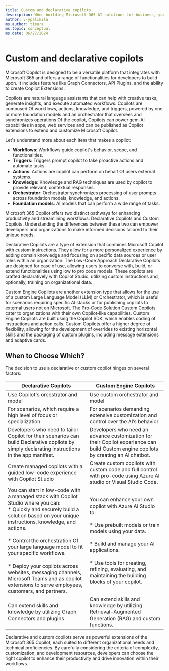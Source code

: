 ```yaml
---
title: Custom and declarative copilots
description: When building Microsoft 365 AI solutions for business, you can either extend Copilot or build your own copilot from the ground up. Use this decision guide to explore your options and considerations.
author: v-ypalikila
ms.author: timura
ms.topic: conceptual
ms.date: 06/27/2024
---
```


# Custom and declarative copilots

Microsoft Copilot is designed to be a versatile platform that integrates with Microsoft 365 and offers a range of functionalities for developers to build upon. It includes features like Graph Connectors, API Plugins, and the ability to create Copilot Extensions.

Copilots are natural language assistants that can help with creative tasks, generate insights, and execute automated workflows. Copilots are composed Of workflows, actions, knowledge, and triggers, powered by one or more foundation models and an orchestrator that oversees and synchronizes operations Of the copilot, Copilots can power gem-Al capabilities in apps, web services and can be published as Copilot extensions to extend and customize Microsoft Copilot.

Let's understand more about each item that makes a copilot:

* **Workflows**: Workflows guide copilot's behavior, scope, and functionalities.
* **Triggers**: Triggers prompt copilot to take proactive actions and automate tasks.
* **Actions**: Actions are copilot can perform on behalf Of users external systems.
* **Knowledge**: Knowledge and RAG techniques are used by copilot to provide relevant, contextual responses. 
* **Orchestrator**: Orchestrator synchronizes processing of user prompts across foundation models, knowledge, and actions.
* **Foundation models**: AI models that can perform a wide range of tasks.

Microsoft 365 Copilot offers two distinct pathways for enhancing productivity and streamlining workflows: Declarative Copilots and Custom Copilots. Understanding the differences between these two can empower developers and organizations to make informed decisions tailored to their unique needs.

Declarative Copilots are a type of extension that combines Microsoft Copilot with custom instructions. They allow for a more personalized experience by adding domain knowledge and focusing on specific data sources or user roles within an organization. The Low-Code Approach Declarative Copilots are designed for ease of use, allowing users to converse with, build, or extend functionalities using low to pro code models. These copilots are crafted declaratively with Copilot Studio, utilizing custom instructions and, optionally, training on organizational data.

Custom Engine Copilots are another extension type that allows for the use of a custom Large Language Model (LLM) or Orchestrator, which is useful for scenarios requiring specific AI stacks or for publishing copilots to external users not on Microsoft. The Pro-Code Solution Custom Copilots cater to organizations with their own Copilot-like capabilities. Custom Engine Copilots are built using the Copilot SDK, which enables coding of instructions and action calls. Custom Copilots offer a higher degree of flexibility, allowing for the development of overrides to existing horizontal skills and the packaging of custom plugins, including message extensions and adaptive cards.

## When to Choose Which?

The decision to use a declarative or custom copilot hinges on several factors:

|Declarative Copilots  |Custom Engine Copilots  |
|---------|---------|
|Use Copilot's orcestrator and model     |   Use custom orchestrator and model |
|For scenarios, which require a high level of focus or specialization.| For scenarios demanding extensive customization and control over the AI’s behavior|
|Developers who need to tailor Copilot for their scenarios can build Declarative copilots by simply declarating instructions in the app manifest. | Developers who need an advance customization for their Copilot experience can build Custom engine copilots by creating an AI chatbot.|
|Create managed copilots with a guided low-code experience with  Copilot St.udio |   Create custom copilots with custom code and full control with pro-code using Azure AI studio or Visual Studio Code.  |
|You can start in low-code with a managed stack with Copilot Studio where you can:<br> * Quickly and securely build a solution based on your unique instructions, knowledge, and actions. <br><br> * Control the orchestration Of your large language model to fit your specific workflows. <br><br> * Deploy your copilots across websites, messaging channels, Microsoft Teams and as copilot extensions to serve employees, customers, and partners.    |You can enhance your own copilot with Azure AI Studio to: <br><br> * Use prebuilt models or train models using your data. <br><br> * Build and manage your AI applications. <br><br> * Use tools for creating, refining, evaluating, and maintaining the building blocks of your copilot.        |
|Can extend skills and knowledge by utilizing Graph Connectors and plugins | Can extend skills and knowledge by utilizing Retrieval-Augmented Generation (RAG) and custom functions.|

Declarative and custom copilots serve as powerful extensions of the Microsoft 365 Copilot, each suited to different organizational needs and technical proficiencies. By carefully considering the criteria of complexity, customization, and development resources, developers can choose the right copilot to enhance their productivity and drive innovation within their workflows.
